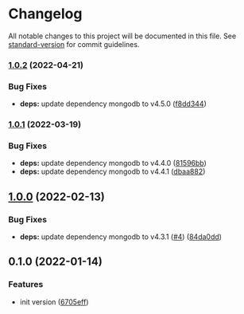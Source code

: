 # Changelog

All notable changes to this project will be documented in this file. See [standard-version](https://github.com/conventional-changelog/standard-version) for commit guidelines.

### [1.0.2](https://github.com/powerkernel/mongodb-client/compare/v1.0.1...v1.0.2) (2022-04-21)


### Bug Fixes

* **deps:** update dependency mongodb to v4.5.0 ([f8dd344](https://github.com/powerkernel/mongodb-client/commit/f8dd344359a5f32c205c5cead59b72cd66380fd7))

### [1.0.1](https://github.com/powerkernel/mongodb-client/compare/v1.0.0...v1.0.1) (2022-03-19)


### Bug Fixes

* **deps:** update dependency mongodb to v4.4.0 ([81596bb](https://github.com/powerkernel/mongodb-client/commit/81596bb86b6041104c3a2d650d6be81c1e30ed37))
* **deps:** update dependency mongodb to v4.4.1 ([dbaa882](https://github.com/powerkernel/mongodb-client/commit/dbaa882de4730b9d498c74e8531478fe0bf4575e))

## [1.0.0](https://github.com/powerkernel/power-mongodb-client/compare/v0.1.0...v1.0.0) (2022-02-13)


### Bug Fixes

* **deps:** update dependency mongodb to v4.3.1 ([#4](https://github.com/powerkernel/power-mongodb-client/issues/4)) ([84da0dd](https://github.com/powerkernel/power-mongodb-client/commit/84da0dd42baea1306a1575d1a7900e7d24f16f8f))

## 0.1.0 (2022-01-14)


### Features

* init version ([6705eff](https://github.com/powerkernel/power-mongodb-client/commit/6705effac0b9a409188a8f128fd1223a62759740))
